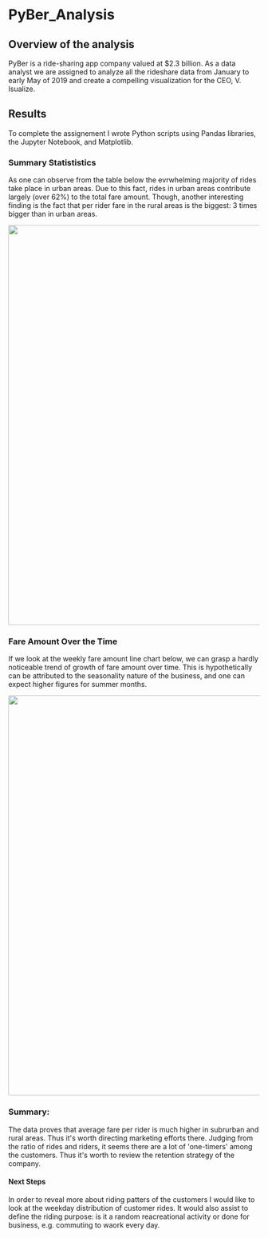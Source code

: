 # PyBer_Analysis

## Overview of the analysis

PyBer is a ride-sharing app company valued at $2.3 billion. As a data analyst we are assigned to analyze all the rideshare data from January to early May of 2019 and create a compelling visualization for the CEO, V. Isualize.

## Results
To complete the assignement I wrote Python scripts using Pandas libraries, the Jupyter Notebook, and Matplotlib. 
### Summary Statististics
As one can observe from the table below the evrwhelming majority of rides take place in urban areas. Due to this fact, rides in urban areas contribute largely (over 62%) to the total fare amount. Though, another interesting finding is the fact that per rider fare in the rural areas is the biggest: 3 times bigger than in urban areas.

<img src="https://github.com/ArmineKhanan/PyBer_Analysis/blob/main/Pyber%20Summary%20.png" width="800" />

### Fare Amount Over the Time
If we look at the weekly fare amount line chart below, we can grasp a hardly noticeable trend of growth of fare amount over time. This is hypothetically can be attributed to the seasonality nature of the business, and one can expect higher figures for summer months.

<img src="https://github.com/ArmineKhanan/PyBer_Analysis/blob/main/Total%20Fare%20by%20City%20Type.png" width="800" />


### Summary:

The data proves that average fare per rider is much higher in subrurban and rural areas. Thus it's worth directing marketing efforts there.
Judging from the ratio of rides and riders, it seems there are a lot of 'one-timers' among the customers. Thus it's worth to review the retention strategy of the company.

#### Next Steps

In order to reveal more about riding patters of the customers I would like to look at the weekday distribution of customer rides. It would also assist to define the riding purpose: is it a random reacreational activity or done for business, e.g. commuting to waork every day.
